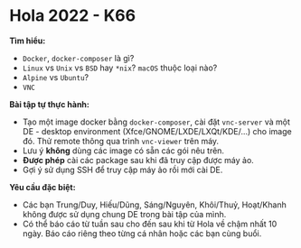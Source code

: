 # Hola 2022 - K66

**Tìm hiểu:**
- `Docker`, `docker-composer` là gì?
- `Linux` vs `Unix` vs `BSD` hay `*nix`? `macOS` thuộc loại nào?
- `Alpine` vs `Ubuntu`?
- `VNC`

**Bài tập tự thực hành:**
- Tạo một image docker bằng `docker-composer`, cài đặt `vnc-server` và một DE - desktop environment (Xfce/GNOME/LXDE/LXQt/KDE/...) cho image đó. Thử remote thông qua trình `vnc-viewer` trên máy.
- Lưu ý **không** dùng các image có sẵn các gói nêu trên.
- **Được phép** cài các package sau khi đã truy cập được máy ảo.
- Gợi ý sử dụng SSH để truy cập máy ảo rồi mới cài DE.

**Yêu cầu đặc biệt:**
- Các bạn Trung/Duy, Hiếu/Dũng, Sáng/Nguyên, Khôi/Thuỷ, Hoạt/Khanh không được sử dụng chung DE trong bài tập của mình.
- Có thể báo cáo từ tuần sau cho đến sau khi từ Hola về chậm nhất 10 ngày. Báo cáo riêng theo từng cá nhân hoặc các bạn cùng buổi.
